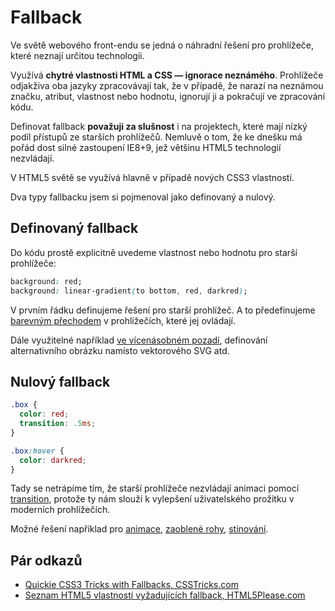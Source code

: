 
Fallback
========

Ve světě webového front-endu se jedná o náhradní řešení pro prohlížeče, které neznají určitou technologii.

Využívá **chytré vlastnosti HTML a CSS — ignorace neznámého**. Prohlížeče odjakživa oba jazyky zpracovávají tak, že v případě, že narazí na neznámou značku, atribut, vlastnost nebo hodnotu, ignorují ji a pokračují ve zpracování kódu.

Definovat fallback **považuji za slušnost** i na projektech, které mají nízký podíl přístupů ze starších prohlížečů. Nemluvě o tom, že ke dnešku má pořád dost silné zastoupení IE8+9, jež většinu HTML5 technologií nezvládají.

V HTML5 světě se využívá hlavně v případě nových CSS3 vlastností.

Dva typy fallbacku jsem si pojmenoval jako definovaný a nulový.


Definovaný fallback
-------------------

Do kódu prostě explicitně uvedeme vlastnost nebo hodnotu pro starší prohlížeče:

```css
background: red;
background: linear-gradient(to bottom, red, darkred);
```

V prvním řádku definujeme řešení pro starší prohlížeč. A to předefinujeme [barevným přechodem](css3-gradients.md) v prohlížečích, které jej ovládají.

Dále využitelné například [ve vícenásobném pozadí](css3-multiple-backgrounds.md), definování alternativního obrázku namísto vektorového SVG atd.

Nulový fallback
---------------

```css
.box {
  color: red;
  transition: .5ms;
}

.box:hover {
  color: darkred;
}
```

Tady se netrápíme tím, že starší prohlížeče nezvládají animaci pomocí [transition](css3-transitions.md), protože ty nám slouží k vylepšení uživatelského prožitku v moderních prohlížečích.

Možné řešení například pro [animace](css3-animations.md), [zaoblené rohy](css3-border-radius.md), [stínování](css3-box-shadow.md).

Pár odkazů
----------

* [Quickie CSS3 Tricks with Fallbacks, CSSTricks.com](http://css-tricks.com/quickie-css3-tricks-with-fallbacks/)
* [Seznam HTML5 vlastností vyžadujících fallback, HTML5Please.com](http://html5please.com/#fallback)
